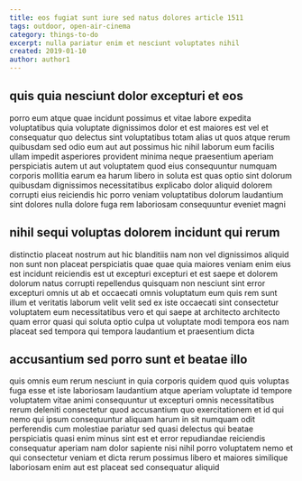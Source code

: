 ```yaml
---
title: eos fugiat sunt iure sed natus dolores article 1511
tags: outdoor, open-air-cinema
category: things-to-do
excerpt: nulla pariatur enim et nesciunt voluptates nihil
created: 2019-01-10
author: author1
---
```


## quis quia nesciunt dolor excepturi et eos

porro eum atque quae incidunt possimus et vitae labore expedita voluptatibus quia voluptate dignissimos dolor et est maiores est vel et consequatur quo delectus sint voluptatibus totam alias ut quos atque rerum quibusdam sed odio eum aut aut possimus hic nihil laborum eum facilis ullam impedit asperiores provident minima neque praesentium aperiam perspiciatis autem ut aut voluptatem quod eius consequuntur numquam corporis mollitia earum ea harum libero in soluta est quas optio sint dolorum quibusdam dignissimos necessitatibus explicabo dolor aliquid dolorem corrupti eius reiciendis hic porro veniam voluptatibus dolorum laudantium sint dolores nulla dolore fuga rem laboriosam consequuntur eveniet magni

## nihil sequi voluptas dolorem incidunt qui rerum

distinctio placeat nostrum aut hic blanditiis nam non vel dignissimos aliquid non sunt non placeat perspiciatis quae quae quia maiores veniam enim eius est incidunt reiciendis est ut excepturi excepturi et est saepe et dolorem dolorum natus corrupti repellendus quisquam non nesciunt sint error excepturi omnis ut ab et occaecati omnis voluptatum eum quis rem sunt illum et veritatis laborum velit velit sed ex iste occaecati sint consectetur voluptatem eum necessitatibus vero et qui saepe at architecto architecto quam error quasi qui soluta optio culpa ut voluptate modi tempora eos nam placeat sed tempora qui tempora laudantium et praesentium dicta

## accusantium sed porro sunt et beatae illo

quis omnis eum rerum nesciunt in quia corporis quidem quod quis voluptas fuga esse et iste laboriosam laudantium atque aperiam voluptate id tempore voluptatem vitae animi consequuntur ut excepturi omnis necessitatibus rerum deleniti consectetur quod accusantium quo exercitationem et id qui nemo qui ipsum consequuntur aliquam harum in sit numquam odit perferendis cum molestiae pariatur sed quasi delectus qui beatae perspiciatis quasi enim minus sint est et error repudiandae reiciendis consequatur aperiam nam dolor sapiente nisi nihil porro voluptatem nemo et qui consectetur veniam et dicta rerum possimus libero et maiores similique laboriosam enim aut est placeat sed consequatur aliquid
